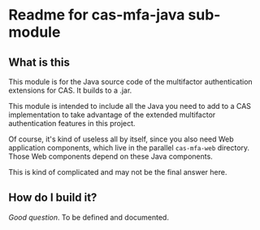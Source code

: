 # Readme for cas-mfa-java sub-module

## What is this

This module is for the Java source code of the multifactor authentication extensions for CAS.
It builds to a .jar.

This module is intended to include all the Java you need to add to a CAS implementation to take advantage of the extended multifactor authentication features in this project.

Of course, it's kind of useless all by itself, since you also need Web application components, which live in the parallel `cas-mfa-web` directory.  Those Web components depend on these Java components.

This is kind of complicated and may not be the final answer here.

## How do I build it?

*Good question*.  To be defined and documented.